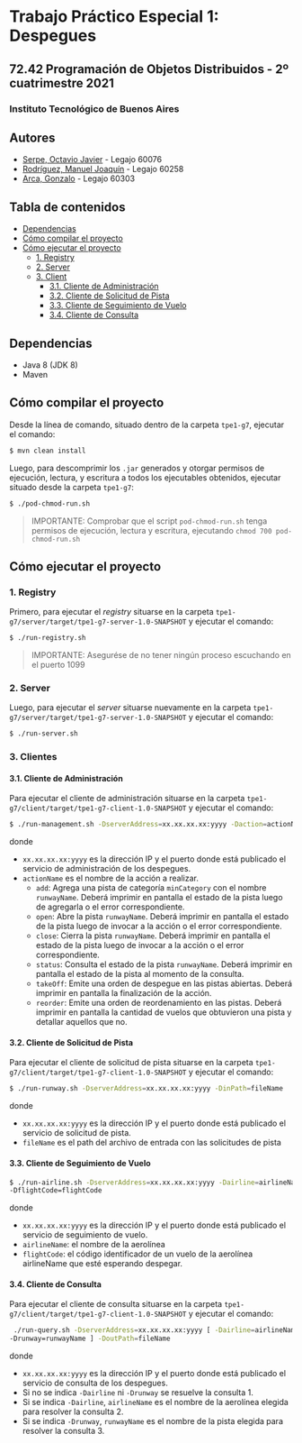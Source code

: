 # Trabajo Práctico Especial 1: Despegues

## 72.42 Programación de Objetos Distribuidos - 2º cuatrimestre 2021

### Instituto Tecnológico de Buenos Aires

## Autores

- [Serpe, Octavio Javier](https://github.com/OctavioSerpe) - Legajo 60076
- [Rodríguez, Manuel Joaquín](https://github.com/rodriguezmanueljoaquin) - Legajo 60258
- [Arca, Gonzalo](https://github.com/gonzaloarca) - Legajo 60303

## Tabla de contenidos

- [Dependencias](#dependencias)
- [Cómo compilar el proyecto](#cómo-compilar-el-proyecto)
- [Cómo ejecutar el proyecto](#cómo-ejecutar-el-proyecto)
  - [1. Registry](#1-registry)
  - [2. Server](#2-server)
  - [3. Client](#3-client)
    - [3.1. Cliente de Administración](#31-cliente-de-administración)
    - [3.2. Cliente de Solicitud de Pista](#32-cliente-de-solicitud-de-pista)
    - [3.3. Cliente de Seguimiento de Vuelo](#33-cliente-de-seguimiento-de-vuelo)
    - [3.4. Cliente de Consulta](#34-cliente-de-consulta)

## Dependencias

- Java 8 (JDK 8)
- Maven

## Cómo compilar el proyecto

Desde la línea de comando, situado dentro de la carpeta `tpe1-g7`, ejecutar el comando:

```bash
$ mvn clean install
```

Luego, para descomprimir los `.jar` generados y otorgar permisos de ejecución, lectura, y escritura a todos los ejecutables obtenidos, ejecutar situado desde la carpeta `tpe1-g7`:

```bash
$ ./pod-chmod-run.sh
```

> IMPORTANTE: Comprobar que el script `pod-chmod-run.sh` tenga permisos de ejecución, lectura y escritura, ejecutando `chmod 700 pod-chmod-run.sh`

## Cómo ejecutar el proyecto

### 1. Registry

Primero, para ejecutar el _registry_ situarse en la carpeta `tpe1-g7/server/target/tpe1-g7-server-1.0-SNAPSHOT` y ejecutar el comando:

```bash
$ ./run-registry.sh
```

> IMPORTANTE: Asegurése de no tener ningún proceso escuchando en el puerto 1099

### 2. Server

Luego, para ejecutar el _server_ situarse nuevamente en la carpeta `tpe1-g7/server/target/tpe1-g7-server-1.0-SNAPSHOT` y ejecutar el comando:

```bash
$ ./run-server.sh
```

### 3. Clientes

#### 3.1. Cliente de Administración

Para ejecutar el cliente de administración situarse en la carpeta `tpe1-g7/client/target/tpe1-g7-client-1.0-SNAPSHOT` y ejecutar el comando:

```bash
$ ./run-management.sh -DserverAddress=xx.xx.xx.xx:yyyy -Daction=actionName [ -Drunway=runwayName | -Dcategory=minCategory ]
```

donde

- `xx.xx.xx.xx:yyyy` es la dirección IP y el puerto donde está publicado el servicio de
  administración de los despegues.
- `actionName` es el nombre de la acción a realizar.
  - `add`: Agrega una pista de categoría `minCategory` con el nombre `runwayName`.
    Deberá imprimir en pantalla el estado de la pista luego de agregarla o el error
    correspondiente.
  - `open`: Abre la pista `runwayName`. Deberá imprimir en pantalla el estado de la pista
    luego de invocar a la acción o el error correspondiente.
  - `close`: Cierra la pista `runwayName`. Deberá imprimir en pantalla el estado de la pista
    luego de invocar a la acción o el error correspondiente.
  - `status`: Consulta el estado de la pista `runwayName`. Deberá imprimir en pantalla el
    estado de la pista al momento de la consulta.
  - `takeOff`: Emite una orden de despegue en las pistas abiertas. Deberá imprimir en
    pantalla la finalización de la acción.
  - `reorder`: Emite una orden de reordenamiento en las pistas. Deberá imprimir en
    pantalla la cantidad de vuelos que obtuvieron una pista y detallar aquellos que no.

#### 3.2. Cliente de Solicitud de Pista

Para ejecutar el cliente de solicitud de pista situarse en la carpeta `tpe1-g7/client/target/tpe1-g7-client-1.0-SNAPSHOT` y ejecutar el comando:

```bash
$ ./run-runway.sh -DserverAddress=xx.xx.xx.xx:yyyy -DinPath=fileName
```

donde

- `xx.xx.xx.xx:yyyy` es la dirección IP y el puerto donde está publicado el servicio de
  solicitud de pista.
- `fileName` es el path del archivo de entrada con las solicitudes de pista

#### 3.3. Cliente de Seguimiento de Vuelo

```bash
$ ./run-airline.sh -DserverAddress=xx.xx.xx.xx:yyyy -Dairline=airlineName
-DflightCode=flightCode
```

donde

- `xx.xx.xx.xx:yyyy` es la dirección IP y el puerto donde está publicado el servicio de
  seguimiento de vuelo.
- `airlineName`: el nombre de la aerolínea
- `flightCode`: el código identificador de un vuelo de la aerolínea airlineName que esté
  esperando despegar.

#### 3.4. Cliente de Consulta

Para ejecutar el cliente de consulta situarse en la carpeta `tpe1-g7/client/target/tpe1-g7-client-1.0-SNAPSHOT` y ejecutar el comando:

```bash
 ./run-query.sh -DserverAddress=xx.xx.xx.xx:yyyy [ -Dairline=airlineName |
-Drunway=runwayName ] -DoutPath=fileName
```

donde

- `xx.xx.xx.xx:yyyy` es la dirección IP y el puerto donde está publicado el servicio de
  consulta de los despegues.
- Si no se indica `-Dairline` ni `-Drunway` se resuelve la consulta 1.
- Si se indica `-Dairline`, `airlineName` es el nombre de la aerolínea elegida para resolver
  la consulta 2.
- Si se indica `-Drunway`, `runwayName` es el nombre de la pista elegida para resolver la
  consulta 3.
